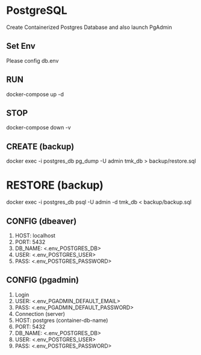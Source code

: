 # PostgreSQL
Create Containerized Postgres Database and also launch PgAdmin

## Set Env
Please config db.env

## RUN
docker-compose up -d

## STOP
docker-compose down -v

## CREATE (backup)
docker exec -i postgres_db pg_dump -U admin tmk_db > backup/restore.sql

# RESTORE (backup)
docker exec -i postgres_db psql -U admin -d tmk_db < backup/backup.sql

## CONFIG (dbeaver)
1. HOST: localhost
2. PORT: 5432
3. DB_NAME: <.env_POSTGRES_DB>
4. USER: <.env_POSTGRES_USER>
5. PASS: <.env_POSTGRES_PASSWORD>

## CONFIG (pgadmin)
1. Login
  2. USER: <.env_PGADMIN_DEFAULT_EMAIL>
  3. PASS: <.env_PGADMIN_DEFAULT_PASSWORD>
4. Connection (server)
  5. HOST: postgres (container-db-name)
  6. PORT: 5432
  7. DB_NAME: <.env_POSTGRES_DB>
  8. USER: <.env_POSTGRES_USER>
  9. PASS: <.env_POSTGRES_PASSWORD>

